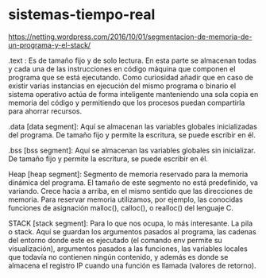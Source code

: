 # sistemas-tiempo-real

https://netting.wordpress.com/2016/10/01/segmentacion-de-memoria-de-un-programa-y-el-stack/

.text : Es de tamaño fijo y de solo lectura. En esta parte se almacenan todas y cada una de las instrucciones en código máquina que componen el programa que se está ejecutando. Como curiosidad añadir que en caso de existir varias instancias en ejecución del mismo programa o binario el sistema operativo actúa de forma inteligente manteniendo una sola copia en memoria del código y permitiendo que los procesos puedan compartirla para ahorrar recursos.

.data [data segment]: Aquí se almacenan las variables globales inicializadas del programa. De tamaño fijo y permite la escritura, se puede escribir en él.

.bss [bss segment]: Aquí se almacenan las variables globales sin inicializar. De tamaño fijo y permite la escritura, se puede escribir en él.

Heap [heap segment]: Segmento de memoria reservado para la memoria dinámica del programa. El tamaño de este segmento no está predefinido, va variando. Crece hacia a arriba, en el mismo sentido que las direcciones de memoria. Para reservar memoria utilizamos, por ejemplo, las conocidas funciones de asignación malloc(), calloc(), o realloc() del lenguaje C.

STACK [stack segment]: Para lo que nos ocupa, lo más interesante. La pila o stack. Aquí se guardan los argumentos pasados al programa, las cadenas del entorno donde este es ejecutado (el comando env permite su visualización), argumentos pasados a las funciones, las variables locales que todavía no contienen ningún contenido, y además es donde se almacena el registro IP cuando una función es llamada (valores de retorno).
